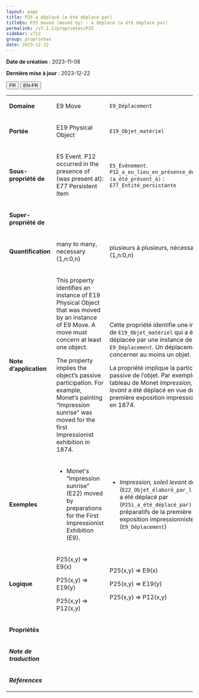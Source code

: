 ```yaml
---
layout: page
title: P25 a déplacé (a été déplacé par)
titleEn: P25 moved (moved by) - a déplacé (a été déplacé par)
permalink: /v7.1.2/proprietes/P25
sidebar: v712
group: proprietes
date: 2023-12-22
---
```


**Date de création** : 2023-11-08

**Dernière mise à jour** : 2023-12-22

<div class="lang-buttons">
 <button id="fr" class="activate">FR</button>
 <button id="en-fr">EN-FR</button>
</div>

<table>
<tbody>
<tr>
<td><p><strong>Domaine</strong></p></td>
<td class="en">
<p>E9 Move</p>
</td>
<td>
<p><code class="language-plaintext highlighter-rouge">E9_Déplacement</code></p>
</td>
</tr>
<tr>
<td><p><strong>Portée</strong></p></td>
<td class="en">
<p>E19 Physical Object</p>
</td>
<td>
<p><code class="language-plaintext highlighter-rouge">E19_Objet_matériel</code> </p>
</td>
</tr>
<tr>
<td><p><strong>Sous-propriété de</strong></p></td>
<td class="en">
<p>E5 Event. P12 occurred in the presence of (was present at): E77 Persistent Item</p>
</td>
<td>
<p><code class="language-plaintext highlighter-rouge">E5_Évènement</code>. <code class="language-plaintext highlighter-rouge">P12_a_eu_lieu_en_présence_de (a_été_présent_à)</code> : <code class="language-plaintext highlighter-rouge">E77_Entité_persistante</code></p>
</td>
</tr>
<tr>
<td><p><strong>Super-propriété de</strong></p></td>
<td class="en">
</td>
<td>
</td>
</tr>
<tr>
<td><p><strong>Quantification</strong></p></td>
<td class="en">
<p>many to many, necessary (1,n:0,n)</p>
</td>
<td>
<p>plusieurs à plusieurs, nécessaire (1,n:0,n)</p>
</td>
</tr>
<tr>
<td><p><strong>Note d’application</strong></p></td>
<td class="en">
<p>This property identifies an instance of E19 Physical Object that was moved by an instance of E9 Move. A move must concern at least one object.</p>
<p>The property implies the object’s passive participation. For example, Monet’s painting “Impression sunrise” was moved for the first Impressionist exhibition in 1874. </p>
</td>
<td>
<p>Cette propriété identifie une instance de <code class="language-plaintext highlighter-rouge">E19_Objet_matériel</code> qui a été déplacée par une instance de <code class="language-plaintext highlighter-rouge">E9_Déplacement</code>. Un déplacement doit concerner au moins un objet. </p>
<p>La propriété implique la participation passive de l’objet. Par exemple, le tableau de Monet <em>Impression, soleil levant</em> a été déplacé en vue de la première exposition impressionniste en 1874.</p>
</td>
</tr>
<tr>
<td><p><strong>Exemples</strong></p></td>
<td class="en">
<ul>
<li><p>Monet's “Impression sunrise” (E22) moved by preparations for the First Impressionist Exhibition (E9).</p>
</li>
</td>
<td>
<ul>
<li><p><em>Impression, soleil levant</em> de Monet (<code class="language-plaintext highlighter-rouge">E22_Objet_élaboré_par_l’humain</code>) a été déplacé par (<code class="language-plaintext highlighter-rouge">P25i_a_été_déplacé_par)</code> les préparatifs de la première exposition impressionniste (<code class="language-plaintext highlighter-rouge">E9_Déplacement</code>)</p>
</li>
</ul>
</td>
</tr>
<tr>
<td><p><strong>Logique</strong></p></td>
<td class="en">
<p>P25(x,y) ⇒ E9(x)</p>
<p>P25(x,y) ⇒ E19(y)</p>
<p>P25(x,y) ⇒ P12(x,y)</p>
</td>
<td>
<p>P25(x,y) ⇒ E9(x)</p>
<p>P25(x,y) ⇒ E19(y)</p>
<p>P25(x,y) ⇒ P12(x,y)</p>
</td>
</tr>
<tr>
<td><p><strong>Propriétés</strong></p></td>
<td class="en">
</td>
<td>
</td>
</tr>
<tr>
<td><p><strong><em>Note de traduction</em></strong></p></td>
<td colspan="2">
</td>
</tr>
<tr>
<td><p><strong><em>Références</em></strong></p></td>
<td colspan="2">
<p><em></em></p>
</td>
</tr>
</tbody>
</table>
